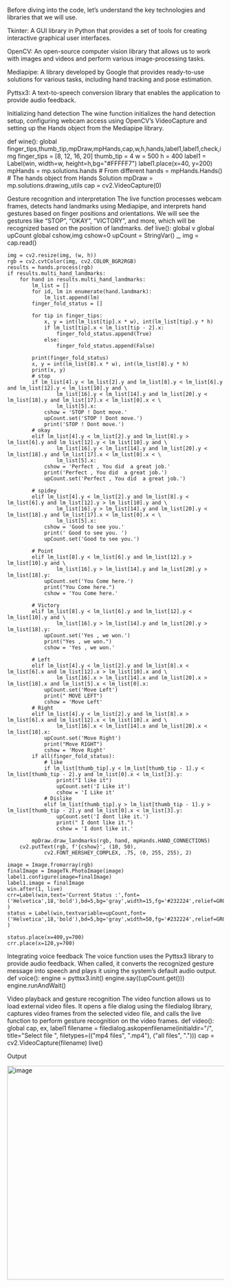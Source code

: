 Before diving into the code, let’s understand the key technologies and libraries that we will use.

Tkinter: A GUI library in Python that provides a set of tools for creating interactive graphical user interfaces.

OpenCV: An open-source computer vision library that allows us to work with images and videos and perform various image-processing tasks.

Mediapipe: A library developed by Google that provides ready-to-use solutions for various tasks, including hand tracking and pose estimation.

Pyttsx3: A text-to-speech conversion library that enables the application to provide audio feedback.

Initializing hand detection
The wine function initializes the hand detection setup, configuring webcam access using OpenCV’s VideoCapture and setting up the Hands object from the Mediapipe library.

def wine():
    global finger_tips,thumb_tip,mpDraw,mpHands,cap,w,h,hands,label1,label1,check,img
    finger_tips = [8, 12, 16, 20]
    thumb_tip = 4
    w = 500
    h = 400
    label1 = Label(win, width=w, height=h,bg="#FFFFF7")
    label1.place(x=40, y=200)
    mpHands = mp.solutions.hands  # From different
    hands = mpHands.Hands()  # The hands object from Hands Solution
    mpDraw = mp.solutions.drawing_utils
    cap = cv2.VideoCapture(0)

Gesture recognition and interpretation
The live function processes webcam frames, detects hand landmarks using Mediapipe, and interprets hand gestures based on finger positions and orientations. We will see the gestures like “STOP”, “OKAY”, “VICTORY”, and more, which will be recognized based on the position of landmarks.
def live():
    global v
    global upCount
    global cshow,img
    cshow=0
    upCount = StringVar()
    _, img = cap.read()

    img = cv2.resize(img, (w, h))
    rgb = cv2.cvtColor(img, cv2.COLOR_BGR2RGB)
    results = hands.process(rgb)
    if results.multi_hand_landmarks:
        for hand in results.multi_hand_landmarks:
            lm_list = []
            for id, lm in enumerate(hand.landmark):
                lm_list.append(lm)
            finger_fold_status = []

            for tip in finger_tips:
                x, y = int(lm_list[tip].x * w), int(lm_list[tip].y * h)
                if lm_list[tip].x < lm_list[tip - 2].x:
                    finger_fold_status.append(True)
                else:
                    finger_fold_status.append(False)

            print(finger_fold_status)
            x, y = int(lm_list[8].x * w), int(lm_list[8].y * h)
            print(x, y)
            # stop
            if lm_list[4].y < lm_list[2].y and lm_list[8].y < lm_list[6].y and lm_list[12].y < lm_list[10].y and \
                    lm_list[16].y < lm_list[14].y and lm_list[20].y < lm_list[18].y and lm_list[17].x < lm_list[0].x < \
                    lm_list[5].x:
                cshow = 'STOP ! Dont move.'
                upCount.set('STOP ! Dont move.')
                print('STOP ! Dont move.')
            # okay
            elif lm_list[4].y < lm_list[2].y and lm_list[8].y > lm_list[6].y and lm_list[12].y < lm_list[10].y and \
                    lm_list[16].y < lm_list[14].y and lm_list[20].y < lm_list[18].y and lm_list[17].x < lm_list[0].x < \
                    lm_list[5].x:
                cshow = 'Perfect , You did  a great job.'
                print('Perfect , You did  a great job.')
                upCount.set('Perfect , You did  a great job.')

            # spidey
            elif lm_list[4].y < lm_list[2].y and lm_list[8].y < lm_list[6].y and lm_list[12].y > lm_list[10].y and \
                    lm_list[16].y > lm_list[14].y and lm_list[20].y < lm_list[18].y and lm_list[17].x < lm_list[0].x < \
                    lm_list[5].x:
                cshow = 'Good to see you.'
                print(' Good to see you. ')
                upCount.set('Good to see you.')

            # Point
            elif lm_list[8].y < lm_list[6].y and lm_list[12].y > lm_list[10].y and \
                    lm_list[16].y > lm_list[14].y and lm_list[20].y > lm_list[18].y:
                upCount.set('You Come here.')
                print("You Come here.")
                cshow = 'You Come here.'

            # Victory
            elif lm_list[8].y < lm_list[6].y and lm_list[12].y < lm_list[10].y and \
                    lm_list[16].y > lm_list[14].y and lm_list[20].y > lm_list[18].y:
                upCount.set('Yes , we won.')
                print("Yes , we won.")
                cshow = 'Yes , we won.'

            # Left
            elif lm_list[4].y < lm_list[2].y and lm_list[8].x < lm_list[6].x and lm_list[12].x > lm_list[10].x and \
                    lm_list[16].x > lm_list[14].x and lm_list[20].x > lm_list[18].x and lm_list[5].x < lm_list[0].x:
                upCount.set('Move Left')
                print(" MOVE LEFT")
                cshow = 'Move Left'
            # Right
            elif lm_list[4].y < lm_list[2].y and lm_list[8].x > lm_list[6].x and lm_list[12].x < lm_list[10].x and \
                    lm_list[16].x < lm_list[14].x and lm_list[20].x < lm_list[18].x:
                upCount.set('Move Right')
                print("Move RIGHT")
                cshow = 'Move Right'
            if all(finger_fold_status):
                # like
                if lm_list[thumb_tip].y < lm_list[thumb_tip - 1].y < lm_list[thumb_tip - 2].y and lm_list[0].x < lm_list[3].y:
                    print("I like it")
                    upCount.set('I Like it')
                    cshow = 'I Like it'
                # Dislike
                elif lm_list[thumb_tip].y > lm_list[thumb_tip - 1].y > lm_list[thumb_tip - 2].y and lm_list[0].x < lm_list[3].y:
                    upCount.set('I dont like it.')
                    print(" I dont like it.")
                    cshow = 'I dont like it.'

            mpDraw.draw_landmarks(rgb, hand, mpHands.HAND_CONNECTIONS)
        cv2.putText(rgb, f'{cshow}', (10, 50),
                cv2.FONT_HERSHEY_COMPLEX, .75, (0, 255, 255), 2)

    image = Image.fromarray(rgb)
    finalImage = ImageTk.PhotoImage(image)
    label1.configure(image=finalImage)
    label1.image = finalImage
    win.after(1, live)
    crr=Label(win,text='Current Status :',font=('Helvetica',18,'bold'),bd=5,bg='gray',width=15,fg='#232224',relief=GROOVE )
    status = Label(win,textvariable=upCount,font=('Helvetica',18,'bold'),bd=5,bg='gray',width=50,fg='#232224',relief=GROOVE )

    status.place(x=400,y=700)
    crr.place(x=120,y=700)
Integrating voice feedback
The voice function uses the Pyttsx3 library to provide audio feedback. When called, it converts the recognized gesture message into speech and plays it using the system’s default audio output.
def voice():
    engine = pyttsx3.init()
    engine.say((upCount.get()))
    engine.runAndWait()

Video playback and gesture recognition
The video function allows us to load external video files. It opens a file dialog using the filedialog library, captures video frames from the selected video file, and calls the live function to perform gesture recognition on the video frames.
def video():
    global cap, ex, label1
    filename = filedialog.askopenfilename(initialdir="/", title="Select file ",
              filetypes=(("mp4 files", ".mp4"), ("all files", ".")))
    cap = cv2.VideoCapture(filename)
    live()

Output

<img width="653" height="496" alt="image" src="https://github.com/user-attachments/assets/81737985-6a00-4e5c-be94-dfa03d95a9ef" />


